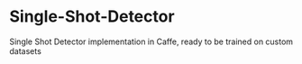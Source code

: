 # Single-Shot-Detector
Single Shot Detector implementation in Caffe, ready to be trained on custom datasets

